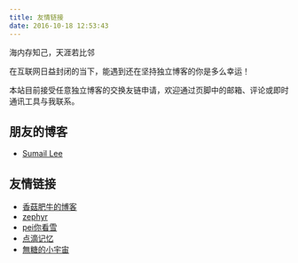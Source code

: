 ```yaml
---
title: 友情链接
date: 2016-10-18 12:53:43
---
```


海内存知己，天涯若比邻

在互联网日益封闭的当下，能遇到还在坚持独立博客的你是多么幸运！

本站目前接受任意独立博客的交换友链申请，欢迎通过页脚中的邮箱、评论或即时通讯工具与我联系。

## 朋友的博客

- [Sumail Lee](http://sumail-lee.com/)

## 友情链接

- [香菇肥牛的博客](https://qing.su/)
- [zephyr](https://zephyr.moe)
- [pei你看雪](https://phy0412.top/)
- [点滴记忆](https://blog.quickso.cn/)
- [無糖的小宇宙](https://pnkx.top/)
